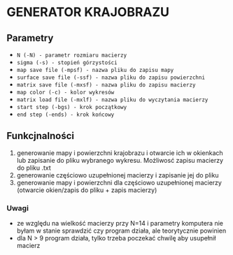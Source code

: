 # GENERATOR KRAJOBRAZU

## Parametry
* `N (-N) - parametr rozmiaru macierzy`
* `sigma (-s) - stopień górzystości`
* `map save file (-mpsf) - nazwa pliku do zapisu mapy`
* `surface save file (-ssf) - nazwa pliku do zapisu powierzchni`
* `matrix save file (-mxsf) - nazwa pliku do zapisu macierzy`
* `map color (-c) - kolor wykresów`
* `matrix load file (-mxlf) - nazwa pliku do wyczytania macierzy`
* `start step (-bgs) - krok początkowy`
* `end step (-ends) - krok końcowy`

## Funkcjnalności

1. generowanie mapy i powierzchni krajobrazu i otwarcie ich w okienkach lub zapisanie do pliku wybranego wykresu.
 Możliwosć zapisu macierzy do pliku .txt
2. generowanie częściowo uzupełnionej macierzy i zapisanie jej do pliku
3. generowanie mapy i powierzchni dla częściowo uzupełnionej macierzy (otwarcie okien/zapis do pliku + zapis macierzy)

### Uwagi

* ze względu na wielkość macierzy przy N=14 i parametry komputera nie byłam w stanie sprawdzić czy program działa,
ale teorytycznie powinien
* dla N > 9 program działa, tylko trzeba poczekać chwilę aby usupełnił macierz